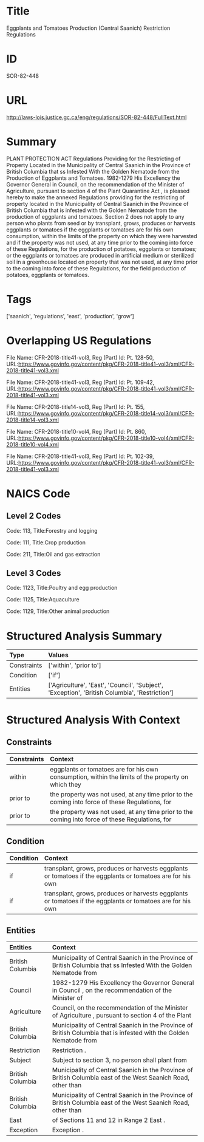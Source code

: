 # Title
Eggplants and Tomatoes Production (Central Saanich) Restriction Regulations


# ID
SOR-82-448

# URL
http://laws-lois.justice.gc.ca/eng/regulations/SOR-82-448/FullText.html


# Summary
PLANT PROTECTION ACT Regulations Providing for the Restricting of Property Located in the Municipality of Central Saanich in the Province of British Columbia that ss Infested With the Golden Nematode from the Production of Eggplants and Tomatoes.
1982-1279 His Excellency the Governor General in Council, on the recommendation of the Minister of Agriculture, pursuant to section 4 of the  Plant Quarantine Act , is pleased hereby to make the annexed  Regulations providing for the restricting of property located in the Municipality of Central Saanich in the Province of British Columbia that is infested with the Golden Nematode from the production of eggplants and tomatoes.
Section 2 does not apply to any person who plants from seed or by transplant, grows, produces or harvests eggplants or tomatoes if the eggplants or tomatoes are for his own consumption, within the limits of the property on which they were harvested and if the property was not used, at any time prior to the coming into force of these Regulations, for the production of potatoes, eggplants or tomatoes; or the eggplants or tomatoes are produced in artificial medium or sterilized soil in a greenhouse located on property that was not used, at any time prior to the coming into force of these Regulations, for the field production of potatoes, eggplants or tomatoes.


# Tags
['saanich', 'regulations', 'east', 'production', 'grow']


# Overlapping US Regulations
File Name: CFR-2018-title41-vol3, Reg (Part) Id: Pt. 128-50, URL:https://www.govinfo.gov/content/pkg/CFR-2018-title41-vol3/xml/CFR-2018-title41-vol3.xml

File Name: CFR-2018-title41-vol3, Reg (Part) Id: Pt. 109-42, URL:https://www.govinfo.gov/content/pkg/CFR-2018-title41-vol3/xml/CFR-2018-title41-vol3.xml

File Name: CFR-2018-title14-vol3, Reg (Part) Id: Pt. 155, URL:https://www.govinfo.gov/content/pkg/CFR-2018-title14-vol3/xml/CFR-2018-title14-vol3.xml

File Name: CFR-2018-title10-vol4, Reg (Part) Id: Pt. 860, URL:https://www.govinfo.gov/content/pkg/CFR-2018-title10-vol4/xml/CFR-2018-title10-vol4.xml

File Name: CFR-2018-title41-vol3, Reg (Part) Id: Pt. 102-39, URL:https://www.govinfo.gov/content/pkg/CFR-2018-title41-vol3/xml/CFR-2018-title41-vol3.xml




# NAICS Code
## Level 2 Codes
Code: 113, Title:Forestry and logging

Code: 111, Title:Crop production

Code: 211, Title:Oil and gas extraction




## Level 3 Codes
Code: 1123, Title:Poultry and egg production

Code: 1125, Title:Aquaculture

Code: 1129, Title:Other animal production







# Structured Analysis Summary
| Type        | Values                                                                                        |
|:------------|:----------------------------------------------------------------------------------------------|
| Constraints | ['within', 'prior to']                                                                        |
| Condition   | ['if']                                                                                        |
| Entities    | ['Agriculture', 'East', 'Council', 'Subject', 'Exception', 'British Columbia', 'Restriction'] |


# Structured Analysis With Context
 


## Constraints
| Constraints   | Context                                                                                            |
|:--------------|:---------------------------------------------------------------------------------------------------|
| within        | eggplants or tomatoes are for his own consumption, within the limits of the property on which they |
| prior to      | the property was not used, at any time prior to the coming into force of these Regulations, for    |
| prior to      | the property was not used, at any time prior to the coming into force of these Regulations, for    |


## Condition
| Condition   | Context                                                                                                    |
|:------------|:-----------------------------------------------------------------------------------------------------------|
| if          | transplant, grows, produces or harvests eggplants or tomatoes if the eggplants or tomatoes are for his own |
| if          | transplant, grows, produces or harvests eggplants or tomatoes if the eggplants or tomatoes are for his own |


## Entities
| Entities         | Context                                                                                                            |
|:-----------------|:-------------------------------------------------------------------------------------------------------------------|
| British Columbia | Municipality of Central Saanich in the Province of British Columbia that ss Infested With the Golden Nematode from |
| Council          | 1982-1279 His Excellency the Governor General in  Council , on the recommendation of the Minister of               |
| Agriculture      | Council, on the recommendation of the Minister of Agriculture , pursuant to section 4 of the Plant                 |
| British Columbia | Municipality of Central Saanich in the Province of British Columbia that is infested with the Golden Nematode from |
| Restriction      | Restriction .                                                                                                      |
| Subject          | Subject to section 3, no person shall plant from                                                                   |
| British Columbia | Municipality of Central Saanich in the Province of British Columbia east of the West Saanich Road, other than      |
| British Columbia | Municipality of Central Saanich in the Province of British Columbia east of the West Saanich Road, other than      |
| East             | of Sections 11 and 12 in Range 2 East .                                                                            |
| Exception        | Exception .                                                                                                        |


